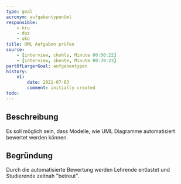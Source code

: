 ```yaml
---
type: goal
acronym: aufgabentypenUml
responsible: 
    - kru
    - duz
    - ako
title: UML Aufgaben prüfen
source:
    - [interview, ckohls, Minute 00:00:22]
    - [interview, sbente, Minute 00:39:23]
partOfLargerGoal: aufgabentypen
history:
    v1:
        date: 2021-07-03
        comment: initially created
todo: 
---
```


## Beschreibung

Es soll möglich sein, dass Modelle, wie UML Diagramme automatisiert bewertet werden können.

## Begründung

Durch die automatisierte Bewertung werden Lehrende entlastet und Studierende zeitnah "betreut".